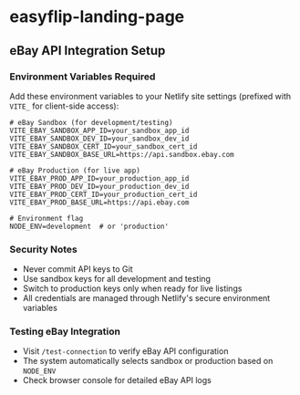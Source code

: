 # easyflip-landing-page

## eBay API Integration Setup

### Environment Variables Required

Add these environment variables to your Netlify site settings (prefixed with `VITE_` for client-side access):

```env
# eBay Sandbox (for development/testing)
VITE_EBAY_SANDBOX_APP_ID=your_sandbox_app_id
VITE_EBAY_SANDBOX_DEV_ID=your_sandbox_dev_id
VITE_EBAY_SANDBOX_CERT_ID=your_sandbox_cert_id
VITE_EBAY_SANDBOX_BASE_URL=https://api.sandbox.ebay.com

# eBay Production (for live app)
VITE_EBAY_PROD_APP_ID=your_production_app_id
VITE_EBAY_PROD_DEV_ID=your_production_dev_id
VITE_EBAY_PROD_CERT_ID=your_production_cert_id
VITE_EBAY_PROD_BASE_URL=https://api.ebay.com

# Environment flag
NODE_ENV=development  # or 'production'
```

### Security Notes
- Never commit API keys to Git
- Use sandbox keys for all development and testing
- Switch to production keys only when ready for live listings
- All credentials are managed through Netlify's secure environment variables

### Testing eBay Integration
- Visit `/test-connection` to verify eBay API configuration
- The system automatically selects sandbox or production based on `NODE_ENV`
- Check browser console for detailed eBay API logs
